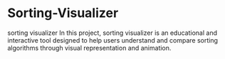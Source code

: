 # Sorting-Visualizer
 sorting visualizer
 In this project, sorting visualizer is an educational and interactive tool designed to help 
 users understand and compare sorting algorithms through visual representation and animation.
